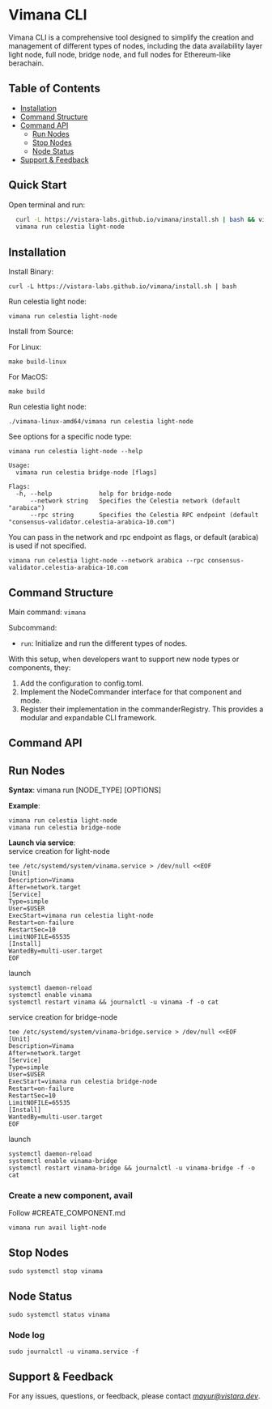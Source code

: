# Vimana CLI

Vimana CLI is a comprehensive tool designed to simplify the creation and management of different types of nodes, including the data availability layer light node, full node, bridge node, and full nodes for Ethereum-like berachain.

## Table of Contents

- [Installation](#installation)
- [Command Structure](#command-structure)
- [Command API](#command-api)
  - [Run Nodes](#run-nodes)
  - [Stop Nodes](#stop-nodes)
  - [Node Status](#node-status)
- [Support & Feedback](#support--feedback)

## Quick Start

Open terminal and run:

```bash
  curl -L https://vistara-labs.github.io/vimana/install.sh | bash && vimana init
  vimana run celestia light-node
```

## Installation

Install Binary:

`curl -L https://vistara-labs.github.io/vimana/install.sh | bash`

Run celestia light node:

`vimana run celestia light-node`

Install from Source:

For Linux:

`make build-linux`

For MacOS:

`make build`

Run celestia light node:

`./vimana-linux-amd64/vimana run celestia light-node`

See options for a specific node type:

`vimana run celestia light-node --help`

```
Usage:
  vimana run celestia bridge-node [flags]

Flags:
  -h, --help             help for bridge-node
      --network string   Specifies the Celestia network (default "arabica")
      --rpc string       Specifies the Celestia RPC endpoint (default "consensus-validator.celestia-arabica-10.com")
```

You can pass in the network and rpc endpoint as flags, or default (arabica) is used if not specified.

`vimana run celestia light-node --network arabica --rpc consensus-validator.celestia-arabica-10.com`

## Command Structure

Main command: `vimana`

Subcommand:

- `run`: Initialize and run the different types of nodes.

With this setup, when developers want to support new node types or components, they:

1. Add the configuration to config.toml.
2. Implement the NodeCommander interface for that component and mode.
3. Register their implementation in the commanderRegistry.
   This provides a modular and expandable CLI framework.

## Command API

## Run Nodes

**Syntax**:
vimana run [NODE_TYPE] [OPTIONS]

**Example**:

```
vimana run celestia light-node
vimana run celestia bridge-node
```

**Launch via service**: <br/>
service creation for light-node

```
tee /etc/systemd/system/vinama.service > /dev/null <<EOF
[Unit]
Description=Vinama
After=network.target
[Service]
Type=simple
User=$USER
ExecStart=vimana run celestia light-node
Restart=on-failure
RestartSec=10
LimitNOFILE=65535
[Install]
WantedBy=multi-user.target
EOF
```

launch

```
systemctl daemon-reload
systemctl enable vinama
systemctl restart vinama && journalctl -u vinama -f -o cat
```

service creation for bridge-node

```
tee /etc/systemd/system/vinama-bridge.service > /dev/null <<EOF
[Unit]
Description=Vinama
After=network.target
[Service]
Type=simple
User=$USER
ExecStart=vimana run celestia bridge-node
Restart=on-failure
RestartSec=10
LimitNOFILE=65535
[Install]
WantedBy=multi-user.target
EOF
```

launch

```
systemctl daemon-reload
systemctl enable vinama-bridge
systemctl restart vinama-bridge && journalctl -u vinama-bridge -f -o cat
```

### Create a new component, avail

Follow #CREATE_COMPONENT.md

```
vimana run avail light-node
```

## Stop Nodes

```
sudo systemctl stop vinama
```

## Node Status

```
sudo systemctl status vinama
```

### Node log

```
sudo journalctl -u vinama.service -f

```

## Support & Feedback

For any issues, questions, or feedback, please contact *mayur@vistara.dev*.
